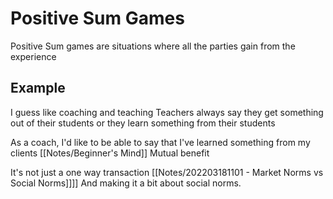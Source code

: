 # Positive Sum Games

Positive Sum games
are situations
where all the parties gain 
from the experience

## Example
I guess like coaching and teaching
Teachers always say they get something out of their students
or they learn something from their students

As a coach, I'd like to be able to say that I've learned something from my clients
[[Notes/Beginner's Mind]]
Mutual benefit

It's not just a one way transaction
[[Notes/202203181101 - Market Norms vs Social Norms]]]]
And making it a bit about social norms.